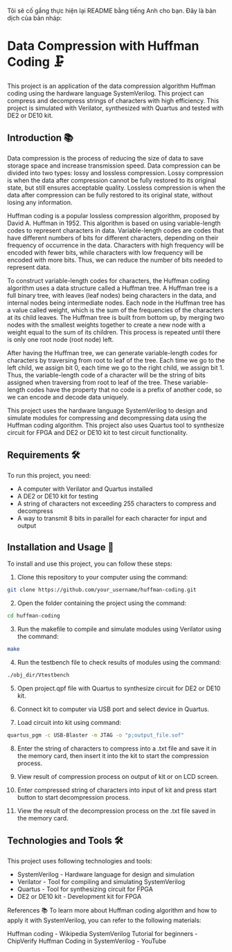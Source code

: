 Tôi sẽ cố gắng thực hiện lại README bằng tiếng Anh cho bạn. Đây là bản dịch của bản nháp:

# Data Compression with Huffman Coding 🗜️

This project is an application of the data compression algorithm Huffman coding using the hardware language SystemVerilog. This project can compress and decompress strings of characters with high efficiency. This project is simulated with Verilator, synthesized with Quartus and tested with DE2 or DE10 kit.

## Introduction 📚

Data compression is the process of reducing the size of data to save storage space and increase transmission speed. Data compression can be divided into two types: lossy and lossless compression. Lossy compression is when the data after compression cannot be fully restored to its original state, but still ensures acceptable quality. Lossless compression is when the data after compression can be fully restored to its original state, without losing any information.

Huffman coding is a popular lossless compression algorithm, proposed by David A. Huffman in 1952. This algorithm is based on using variable-length codes to represent characters in data. Variable-length codes are codes that have different numbers of bits for different characters, depending on their frequency of occurrence in the data. Characters with high frequency will be encoded with fewer bits, while characters with low frequency will be encoded with more bits. Thus, we can reduce the number of bits needed to represent data.

To construct variable-length codes for characters, the Huffman coding algorithm uses a data structure called a Huffman tree. A Huffman tree is a full binary tree, with leaves (leaf nodes) being characters in the data, and internal nodes being intermediate nodes. Each node in the Huffman tree has a value called weight, which is the sum of the frequencies of the characters at its child leaves. The Huffman tree is built from bottom up, by merging two nodes with the smallest weights together to create a new node with a weight equal to the sum of its children. This process is repeated until there is only one root node (root node) left.

After having the Huffman tree, we can generate variable-length codes for characters by traversing from root to leaf of the tree. Each time we go to the left child, we assign bit 0, each time we go to the right child, we assign bit 1. Thus, the variable-length code of a character will be the string of bits assigned when traversing from root to leaf of the tree. These variable-length codes have the property that no code is a prefix of another code, so we can encode and decode data uniquely.

This project uses the hardware language SystemVerilog to design and simulate modules for compressing and decompressing data using the Huffman coding algorithm. This project also uses Quartus tool to synthesize circuit for FPGA and DE2 or DE10 kit to test circuit functionality.

## Requirements 🛠️

To run this project, you need:

- A computer with Verilator and Quartus installed
- A DE2 or DE10 kit for testing
- A string of characters not exceeding 255 characters to compress and decompress
- A way to transmit 8 bits in parallel for each character for input and output

## Installation and Usage 🚀

To install and use this project, you can follow these steps:

1. Clone this repository to your computer using the command:

```bash
git clone https://github.com/your_username/huffman-coding.git
```

2. Open the folder containing the project using the command:

```bash
cd huffman-coding
```

3. Run the makefile to compile and simulate modules using Verilator using the command:

```bash
make
```

4. Run the testbench file to check results of modules using the command:

```bash
./obj_dir/Vtestbench
```

5. Open project.qpf file with Quartus to synthesize circuit for DE2 or DE10 kit.

6. Connect kit to computer via USB port and select device in Quartus.

7. Load circuit into kit using command:

```bash
quartus_pgm -c USB-Blaster -m JTAG -o "p;output_file.sof"
```

8. Enter the string of characters to compress into a .txt file and save it in the memory card, then insert it into the kit to start the compression process.

9. View result of compression process on output of kit or on LCD screen.

10. Enter compressed string of characters into input of kit and press start button to start decompression process.

11. View the result of the decompression process on the .txt file saved in the memory card.

## Technologies and Tools 🛠️

This project uses following technologies and tools:

- SystemVerilog - Hardware language for design and simulation
- Verilator - Tool for compiling and simulating SystemVerilog
- Quartus - Tool for synthesizing circuit for FPGA
- DE2 or DE10 kit - Development kit for FPGA

References 📚
To learn more about Huffman coding algorithm and how to apply it with SystemVerilog, you can refer to the following materials:

Huffman coding - Wikipedia
SystemVerilog Tutorial for beginners - ChipVerify
Huffman Coding in SystemVerilog - YouTube